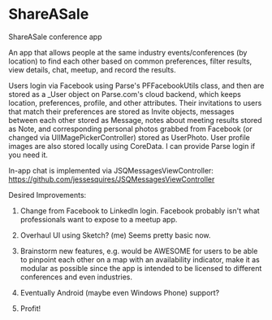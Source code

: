 ShareASale
==========

ShareASale conference app

An app that allows people at the same industry events/conferences (by location) to find each other based on common preferences, filter results, view details, chat, meetup, and record the results.

Users login via Facebook using Parse's PFFacebookUtils class, and then are stored as a _User object on Parse.com's cloud backend, which keeps location, preferences, profile, and other attributes. Their invitations to users that match their preferences are stored as Invite objects, messages between each other stored as Message, notes about meeting results stored as Note, and corresponding personal photos grabbed from Facebook (or changed via UIIMagePickerController) stored as UserPhoto. User profile images are also stored locally using CoreData. I can provide Parse login if you need it. 

In-app chat is implemented via JSQMessagesViewController: https://github.com/jessesquires/JSQMessagesViewController

Desired Improvements: 

1. Change from Facebook to LinkedIn login. Facebook probably isn't what professionals want to expose to a meetup app.

2. Overhaul UI using Sketch? (me) Seems pretty basic now. 

3. Brainstorm new features, e.g. would be AWESOME for users to be able to pinpoint each other on a map with an availability indicator, make it as modular as possible since the app is intended to be licensed to different conferences and even industries.

4. Eventually Android (maybe even Windows Phone) support? 

5. Profit!



